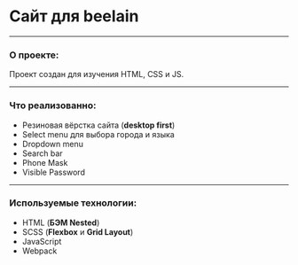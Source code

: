 # Сайт для beelain
***
### О проекте:
Проект создан для изучения HTML, CSS и JS.
***
### Что реализованно:
* Резиновая вёрстка сайта (**desktop first**)
* Select menu для выбора города и языка
* Dropdown menu
* Search bar
* Phone Mask
* Visible Password
***
### Используемые технологии:
* HTML (**БЭМ Nested**)
* SCSS (**Flexbox** и **Grid Layout**)  
* JavaScript
* Webpack